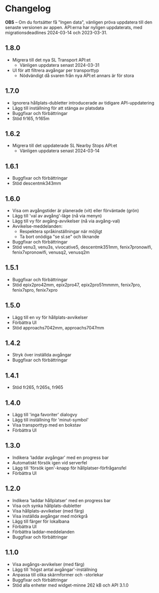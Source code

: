 # Changelog

**OBS** – Om du fortsätter få "Ingen data", vänligen pröva uppdatera till den senaste versionen av appen. API:erna har nyligen uppdaterats, med migrationsdeadlines 2024-03-14 och 2023-03-31.

## 1.8.0

- Migrera till det nya SL Transport API:et
  - Vänligen uppdatera senast 2024-03-31
- UI för att filtrera avgångar per transporttyp
  - Nödvändigt då svaren från nya API:et annars är för stora

## 1.7.0

- Ignorera hållplats-dubletter introducerade av tidigare API-uppdatering
- Lägg till inställning för att stänga av platsdata
- Buggfixar och förbättringar
- Stöd fr165, fr165m

## 1.6.2

- Migrera till det uppdaterade SL Nearby Stops API:et
  - Vänligen uppdatera senast 2024-03-14

## 1.6.1

- Buggfixar och förbättringar
- Stöd descentmk343mm

## 1.6.0

- Visa om avgångstider är planerade (vit) eller förväntade (grön)
- Lägg till 'val av avgång'-läge (nå via menyn)
- Lägg till vy för avgång-avvikelser (nå via avgång-val)
- Avvikelse-meddelanden:
  - Respektera språkinställningar när möjligt
  - Ta bort onödiga "se sl.se" och liknande
- Buggfixar och förbättringar
- Stöd venu3, venu3s, vivocative5, descentmk351mm, fenix7pronowifi, fenix7xpronowifi, venusq2, venusq2m

## 1.5.1

- Buggfixar och förbättringar
- Stöd epix2pro42mm, epix2pro47, epix2pro51mmmm, fenix7pro, fenix7spro, fenix7xpro

## 1.5.0

- Lägg till en vy för hållplats-avvikelser
- Förbättra UI
- Stöd approachs7042mm, approachs7047mm

## 1.4.2

- Stryk över inställda avgångar
- Buggfixar och förbättringar

## 1.4.1

- Stöd fr265, fr265s, fr965

## 1.4.0

- Lägg till 'inga favoriter' dialogvy
- Lägg till inställning för 'minut-symbol'
- Visa transporttyp med en bokstav
- Förbättra UI

## 1.3.0

- Indikera 'laddar avgångar' med en progress bar
- Automatiskt försök igen vid serverfel
- Lägg till 'försök igen'-knapp för hållplatser-förfrågansfel
- Förbättra UI

## 1.2.0

- Indikera 'laddar hållplatser' med en progress bar
- Visa och synka hållplats-dubletter
- Visa hållplats-avvikelser (med färg)
- Visa inställda avgångar med mörkgrå
- Lägg till färger för lokalbana
- Förbättra UI
- Förbättra laddar-meddelanden
- Buggfixar och förbättringar

## 1.1.0

- Visa avgångs-avvikelser (med färg)
- Lägg till 'högst antal avgångar'-inställning
- Anpassa till olika skärmformer och -storlekar
- Buggfixar och förbättringar
- Stöd alla enheter med widget-minne 262 kB och API 3.1.0
